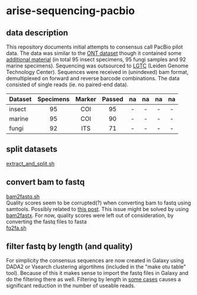 # arise-sequencing-pacbio
## data description
This repository documents initial attempts to consensus call PacBio pilot data.
The data was similar to the [ONT dataset](https://github.com/naturalis/arise-sequencing-nanopore) though
it contained some [additional material](https://docs.google.com/spreadsheets/d/11SVnGIaafMN7ybHoDktcJpbnDKnrdblw/edit#gid=776824571) (in total 95 insect specimens, 95 fungi samples and 92 marine specimens). Sequencing was outsourced to [LGTC](https://www.lumc.nl/org/lgtc/) (Leiden Genome Technology Center). Sequences were received in (unindexed) bam format, demultiplexed on forward and reverse barcode combinations. The data consisted of single reads (ie. no paired-end data).

|Dataset|Specimens|Marker|Passed|na|na|na|na|
|:---|:---:|:---:|:---:|:---:|:---:|:---:|:---:|
|insect|95|COI|95|-|-|-|-|
|marine|95|COI|90|-|-|-|-|
|fungi|92|ITS|71|-|-|-|-|

## split datasets
[extract_and_split.sh](https://github.com/naturalis/arise-sequencing-pacbio/blob/main/scripts/extract_and_split.sh)

## convert bam to fastq
[bam2fastq.sh](https://github.com/naturalis/arise-sequencing-pacbio/blob/main/scripts/bam2fq.sh)\
Quality scores seem to be corrupted(?) when converting bam to fastq using samtools. Possibly related to [this post](http://seqanswers.com/forums/showthread.php?t=77954). This issue might be solved by using [bam2fastx](https://github.com/PacificBiosciences/bam2fastx). For now, quality scores were left out of consideration, by converting the fastq files to fasta\
[fq2fa.sh](https://github.com/naturalis/arise-sequencing-pacbio/blob/main/scripts/fq2fas.sh)

## filter fastq by length (and quality)
For simplicity the consensus sequences are now created in Galaxy using DADA2 or Vsearch clustering algortihms (included in the "make otu table" tool). Because of this it makes sense to import the fastq files in Galaxy and do the filtering there as well.
Filtering by length in [some cases](https://github.com/naturalis/arise-sequencing-pacbio/blob/main/logs/sequence_trimmer_log.txt) causes a significant reduction in the number of useable reads.
